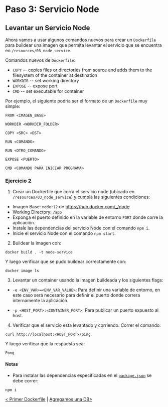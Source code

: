 # Paso 3: Servicio Node

## Levantar un Servicio Node

Ahora vamos a usar algunos comandos nuevos para crear un `Dockerfile` para buildear una imagen que permita levantar el servicio que se encuentra en `/resources/03_node_service`.

Comandos nuevos de `Dockerfile`:

- `COPY` -- copies files or directories from source and adds them to the filesystem of the container at destination
- `WORKDIR` -- set working directory
- `EXPOSE` -- expose port
- `CMD` -- set executable for container

Por ejemplo, el siguiente podría ser el formato de un `Dockerfile` muy simple:

```
FROM <IMAGEN_BASE>

WORKDIR <WORKDIR_FOLDER>

COPY <SRC> <DST>

RUN <COMANDO>

RUN <OTRO_COMANDO>

EXPOSE <PUERTO>

CMD <COMANDO PARA INICIAR PROGRAMA>
```

### Ejercicio 2

1. Crear un Dockerfile que corra el servicio node (ubicado en `/resources/03_node_service`) y cumpla las siguientes condiciones:

- Imagen Base: `node:12` de https://hub.docker.com/_/node
- Working Directory: `/app`
- Exponga el puerto definido en la variable de entorno `PORT` donde corre la aplicación.
- Instale las dependencias del servicio Node con el comando `npm i`.
- Inicie el servicio Node con el comando `npm start`.

2. Buildear la imagen con:

```
docker build . -t node-service
```

Y luego verificar que se pudo buildear correctamente con:

```
docker image ls
```

3. Levantar un container usando la imagen buildeada y los siguientes flags:

- `-e <ENV_VAR>=<ENV_VAR_VALUE>`: Para definir una variable de entorno, en este caso será necesario para definir el puerto donde correra internamente la aplicación.

- `-p <HOST_PORT>:<CONTAINER_PORT>`: Para publicar un puerto expuesto al host.


4. Verificar que el servicio esta levantado y corriendo. Correr el comando: 

```
curl http://localhost:<HOST_PORT>/ping
```
Y luego verificar que la respuesta sea:
```
Pong
```

#### Notas

- Para instalar las dependencias especificadas en el [`package.json`](/resources/node_service/package.json) se debe correr:

```
npm i
```

[< Primer Dockerfile](02_first_dockerfile.md) | [ Agregamos una DB>](04_database.md)
